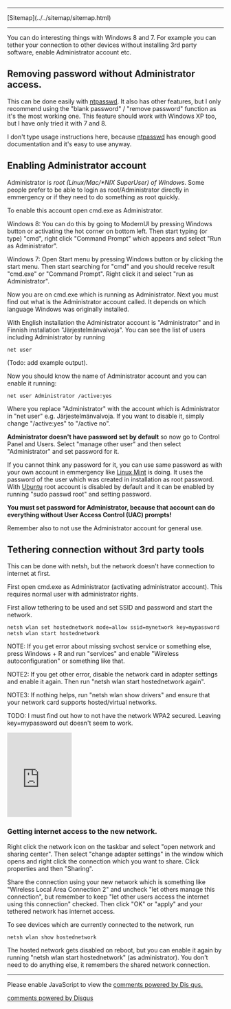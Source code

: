 <!DOCTYPE html>
<html>
<head>
<meta charset="UTF-8" />
<!-- <meta http-equiv="refresh" content="60" /> -->
<meta name="description" content="Interesting things with Windows (mainly 8 or 7)." />
<meta name="keywords" content="Windows,Windows7,Windows8,7,8,netsh,WLAN,tether,connection,sharing,Administrator,root,enable," />
<meta name="author" content="Mika Suomalainen" />
<link rel="canonical" href="http://mkaysi.github.com/articles/guides/Windows.html">
<title>Interesting things to do with Windows</title>
<link rel="stylesheet" type="text/css" href="../../tyyli.css" />
</head>
<body>
<hr/>
[Sitemap](../../sitemap/sitemap.html)
<hr/>

You can do interesting things with Windows 8 and 7. For example you can tether your connection to other devices without installing 3rd party software, enable Administrator account etc.

## Removing password without Administrator access.

This can be done easily with [ntpasswd]. It also has other features, but I only recommend using the "blank password" / "remove password" function as it's the most working one. This feature should work with Windows XP too, but I have only tried it with 7 and 8.

I don't type usage instructions here, because [ntpasswd] has enough good documentation and it's easy to use anyway.

[ntpasswd]:http://pogostick.net/~pnh/ntpasswd/

## Enabling Administrator account

Administrator is <em>root (Linux/Mac/*NIX SuperUser) of Windows</em>. Some people prefer to be able to login as root/Administrator directly in emmergency or if they need to do something as root quickly.

To enable this account open cmd.exe as Administrator.

Windows 8: You can do this by going to ModernUI by pressing Windows button or activating the hot corner on bottom left. Then start typing (or type) "cmd", right click "Command Prompt" which appears and select "Run as Administrator".

Windows 7: Open Start menu by pressing Windows button or by clicking the start menu. Then start searching for "cmd" and you should receive result "cmd.exe" or "Command Prompt". Right click it and select "run as Administrator".

Now you are on cmd.exe which is running as Administrator. Next you must find out what is the Administrator account called. It depends on which language Windows was originally installed.

With English installation the Administrator account is "Administrator" and in Finnish installation "Järjestelmänvalvoja". You can see the list of users including Administrator by running

```
net user
```

(Todo: add example output).

Now you should know the name of Administrator account and you can enable it running:

```
net user Administrator /active:yes
```

Where you replace "Administrator" with the account which is Administrator in "net user" e.g. Järjestelmänvalvoja. If you want to disable it, simply change "/active:yes" to "/active no".

<strong>Administrator doesn't have password set by default</strong> so now go to Control Panel and Users. Select "manage other user" and then select "Administrator" and set password for it.

If you cannot think any password for it, you can use same password as with your own account in emmergency like [Linux Mint](http://linuxmint.com/) is doing. It uses the password of the user which was created in installation as root password. With [Ubuntu](http://ubuntu.com/) root account is disabled by default and it can be enabled by running "sudo passwd root" and setting password.

<strong>You must set password for Administrator, because that account can do everything without User Access Control (UAC) prompts!</strong>

Remember also to not use the Administrator account for general use.

## Tethering connection without 3rd party tools

This can be done with netsh, but the network doesn't have connection to internet at first.

First open cmd.exe as Administrator (activating administrator account). This requires normal user with administrator rights.

First allow tethering to be used and set SSID and password and start the network.

```
netsh wlan set hostednetwork mode=allow ssid=mynetwork key=mypassword
netsh wlan start hostednetwork
```

NOTE: If you get error about missing svchost service or something else, press Windows + R and run "services" and enable "Wireless autoconfiguration" or something like that.

NOTE2: If you get other error, disable the network card in adapter settings and enable it again. Then run "netsh wlan start hostednetwork again".

NOTE3: If nothing helps, run "netsh wlan show drivers" and ensure that your network card supports hosted/virtual networks.

TODO: I must find out how to not have the network WPA2 secured. Leaving key=mypassword out doesn't seem to work.

<iframe src="https://openwireless.org/widget/150x196/" width="150" height="196" frameborder="0"></iframe>

### Getting internet access to the new network.

Right click the network icon on the taskbar and select "open network and sharing center". Then select "change adapter settings" in the window which opens and right click the connection which you want to share. Click properties and then "Sharing".

Share the connection using your new network which is something like "Wireless Local Area Connection 2" and uncheck "let others manage this connection", but remember to keep "let other users access the internet using this connection" checked. Then click "OK" or "apply" and your tethered network has internet access.

To see devices which are currently connected to the network, run

```
netsh wlan show hostednetwork
```

The hosted network gets disabled on reboot, but you can enable it again by running "netsh wlan start hostednetwork" (as administrator). You don't need to do anything else, it remembers the shared network connection.

<!-- vim : set ft=html -->
<hr/>

<div id="disqus_thread"></div>
<script type="text/javascript">
/* * * CONFIGURATION VARIABLES: EDIT BEFORE PASTING INTO YOUR WEBPAGE * * */
var disqus_developer = 0; 
var disqus_url = 'http://mkaysi.github.com/articles/guides/Windows.html';
var disques_title = 'Interesting things with Windows';
var disqus_shortname = 'mkaysishomepage'; // required: replace example with your forum shortname
/* * * DON'T EDIT BELOW THIS LINE * * */
            (function() {
                var dsq = document.createElement('script'); dsq.type = 'text/javascript'; dsq.async = 
true;
                dsq.src = 'http://' + disqus_shortname + '.disqus.com/embed.js';
                (document.getElementsByTagName('head')[0] || document.getElementsByTagName('body')[0])
.appendChild(dsq);
            })();
        </script>
        <noscript>
Please enable JavaScript to view the <a href="http://disqus.com/?ref_noscript">comments powered by Dis
qus.</a>
</noscript>
        
<p><a href="http://disqus.com" class="dsq-brlink">comments powered by <span class="logo-disqus">Disqus
</span></a></p>
<!-- vim : set ft=html -->
